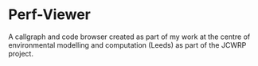 # Perf-Viewer
A callgraph and code browser created as part of my work at the centre of environmental modelling and computation (Leeds) as part of the JCWRP project.
